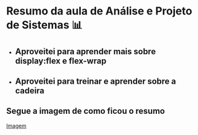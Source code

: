 # Resumo da aula de Análise e Projeto de Sistemas 📊

- ## Aproveitei para aprender mais sobre display:flex e flex-wrap

- ## Aproveitei para treinar e aprender sobre a cadeira

## Segue a imagem de como ficou o resumo

[Imagem](https://github.com/brunossales/Web_FE_WEB/blob/main/Praticando%20com%20Resumo%20-%20Modelagem%20de%20Casos%20de%20Uso/files/Sem%20t%C3%ADtulo.png)
